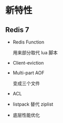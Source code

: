 # 新特性



## Redis 7

- Redis Function

  用来部分取代 lua 脚本

- Client-eviction

- Multi-part AOF

  变成三个文件

- ACL

- listpack 替代 ziplist

- 底层性能优化